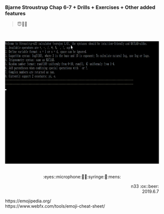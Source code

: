 ### Bjarne Stroustrup Chap 6-7 + Drills + Exercises + Other added features 
> :innocent::no_entry_sign::game_die:

<br></br>
<img src="calculator_demo_1967.gif" width="1400" height="400" />
<br></br>

<p align="center">:eyes::microphone:🏹💺:syringe:🗿:mens:</p>
<p align="right">n33 :ox::beer:<br />2019.6.7</p>
https://emojipedia.org/ <br />
https://www.webfx.com/tools/emoji-cheat-sheet/
